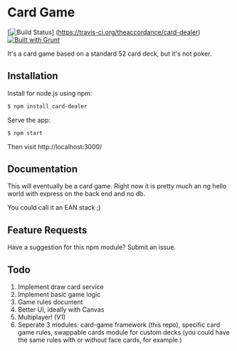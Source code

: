 # Card Game
[![Build Status](https://travis-ci.org/theaccordance/card-dealer.svg?branch=master)] (https://travis-ci.org/theaccordance/card-dealer) [![Built with Grunt](https://cdn.gruntjs.com/builtwith.png)](http://gruntjs.com/)

It's a card game based on a standard 52 card deck, but it's not poker.

## Installation
Install for node.js using npm:

``` bash
$ npm install card-dealer
```

Serve the app:

``` bash
$ npm start
```

Then visit http://localhost:3000/

## Documentation
This will eventually be a card game. Right now it is pretty much an ng hello world with express on the back end and no db.

You could call it an EAN stack ;)

## Feature Requests
Have a suggestion for this npm module?  Submit an issue.

## Todo
1. Implement draw card service
1. Implement basic game logic
1. Game rules document
1. Better UI, ideally with Canvas
1. Multiplayer! (V1)
1. Seperate 3 modules: card-game framework (this repo), specific card game rules, swappable cards module for custom decks (you could have the same rules with or without face cards, for example.)
